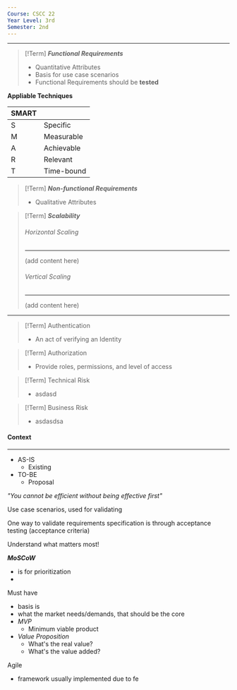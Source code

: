 ```yaml
---
Course: CSCC 22
Year Level: 3rd
Semester: 2nd
---
```

---

> [!Term] ***Functional Requirements***
> - Quantitative Attributes
> - Basis for use case scenarios
> - Functional Requirements should be **tested** 

**Appliable Techniques**

| SMART |            |
| ----- | ---------- |
| S     | Specific   |
| M     | Measurable |
| A     | Achievable |
| R     | Relevant   |
| T     | Time-bound |

> [!Term] ***Non-functional Requirements***
> - Qualitative Attributes

> [!Term] ***Scalability***
> ###### Horizontal Scaling
> ---
> (add content here)
> ###### Vertical Scaling
> ---
> (add content here)
****

> [!Term] Authentication
> - An act of verifying an Identity

> [!Term] Authorization
>  - Provide roles, permissions, and level of access

> [!Term] Technical Risk
> - asdasd

> [!Term] Business Risk
> - asdasdsa

#### Context
---
- AS-IS
	- Existing
- TO-BE
	- Proposal

*"You cannot be efficient without being effective first"*


Use case scenarios, used for validating

One way to validate requirements specification is through acceptance testing (acceptance criteria)

Understand what matters most!


***MoSCoW***
- is for prioritization
- 

Must have
- basis is 
- what the market needs/demands, that should be the core
- *MVP*
	- Minimum viable product
- *Value Proposition*
	- What's the real value?
	- What's the value added?

Agile
 - framework usually implemented due to fe


